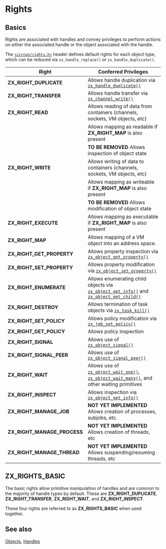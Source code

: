 # Rights

## Basics

Rights are associated with handles and convey privileges to perform actions on
either the associated handle or the object associated with the handle.

The [`<zircon/rights.h>`](/zircon/system/public/zircon/rights.h) header defines
default rights for each object type, which can be reduced via
`zx_handle_replace()` or `zx_handle_duplicate()`.

| Right | Conferred Privileges |
| ----- | -------------------- |
| **ZX_RIGHT_DUPLICATE**      | Allows handle duplication via [`zx_handle_duplicate()`] |
| **ZX_RIGHT_TRANSFER**       | Allows handle transfer via [`zx_channel_write()`] |
| **ZX_RIGHT_READ**           | Allows reading of data from containers (channels, sockets, VM objects, etc) |
|                             | Allows mapping as readable if **ZX_RIGHT_MAP** is also present |
|                             | **TO BE REMOVED** Allows inspection of object state |
| **ZX_RIGHT_WRITE**          | Allows writing of data to containers (channels, sockets, VM objects, etc) |
|                             | Allows mapping as writeable if **ZX_RIGHT_MAP** is also present |
|                             | **TO BE REMOVED** Allows modification of object state |
| **ZX_RIGHT_EXECUTE**        | Allows mapping as executable if **ZX_RIGHT_MAP** is also present |
| **ZX_RIGHT_MAP**            | Allows mapping of a VM object into an address space. |
| **ZX_RIGHT_GET_PROPERTY**   | Allows property inspection via [`zx_object_get_property()`] |
| **ZX_RIGHT_SET_PROPERTY**   | Allows property modification via [`zx_object_set_property()`] |
| **ZX_RIGHT_ENUMERATE**      | Allows enumerating child objects via [`zx_object_get_info()`] and [`zx_object_get_child()`] |
| **ZX_RIGHT_DESTROY**        | Allows termination of task objects via [`zx_task_kill()`] |
| **ZX_RIGHT_SET_POLICY**     | Allows policy modification via [`zx_job_set_policy()`] |
| **ZX_RIGHT_GET_POLICY**     | Allows policy inspection |
| **ZX_RIGHT_SIGNAL**         | Allows use of [`zx_object_signal()`] |
| **ZX_RIGHT_SIGNAL_PEER**    | Allows use of [`zx_object_signal_peer()`] |
| **ZX_RIGHT_WAIT**           | Allows use of [`zx_object_wait_one()`], [`zx_object_wait_many()`], and other waiting primitives |
| **ZX_RIGHT_INSPECT**        | Allows inspection via [`zx_object_get_info()`] |
| **ZX_RIGHT_MANAGE_JOB**     | **NOT YET IMPLEMENTED** Allows creation of processes, subjobs, etc. |
| **ZX_RIGHT_MANAGE_PROCESS** | **NOT YET IMPLEMENTED** Allows creation of threads, etc |
| **ZX_RIGHT_MANAGE_THREAD**  | **NOT YET IMPLEMENTED** Allows suspending/resuming threads, etc|

## ZX_RIGHTS_BASIC

The basic rights allow primitive manipulation of handles and are common to the
majority of handle types by default. These are **ZX_RIGHT_DUPLICATE**,
**ZX_RIGHT_TRANSFER**, **ZX_RIGHT_WAIT**, and **ZX_RIGHT_INSPECT**.

These four rights are referred to as **ZX_RIGHTS_BASIC** when used together.

## See also
[Objects](objects.md),
[Handles](handles.md)


[`zx_channel_write()`]: /docs/reference/syscalls/channel_write.md
[`zx_handle_duplicate()`]: /docs/reference/syscalls/handle_duplicate.md
[`zx_job_get_policy()`]: /docs/reference/syscalls/job_get_policy.md
[`zx_job_set_policy()`]: /docs/reference/syscalls/job_set_policy.md
[`zx_object_get_child()`]: /docs/reference/syscalls/object_get_child.md
[`zx_object_get_info()`]: /docs/reference/syscalls/object_get_info.md
[`zx_object_get_property()`]: /docs/reference/syscalls/object_get_property.md
[`zx_object_set_property()`]: /docs/reference/syscalls/object_set_property.md
[`zx_object_signal()`]: /docs/reference/syscalls/object_signal.md
[`zx_object_signal_peer()`]: /docs/reference/syscalls/object_signal_peer.md
[`zx_object_wait_many()`]: /docs/reference/syscalls/object_wait_many.md
[`zx_object_wait_one()`]: /docs/reference/syscalls/object_wait_one.md
[`zx_task_kill()`]: /docs/reference/syscalls/task_kill.md
